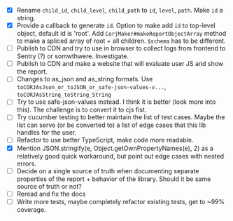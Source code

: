- [x] Rename `child_id`, `child_level`, `child_path` to `id`, `level`, `path`. Make `id` a string.
- [x] Provide a callback to generate `id`. Option to make add `id` to top-level object, default id is 'root'. Add `CorjMaker#makeReportObjectArray` method to make a spliced array of root + all children. `$schema` has to be different.
- [ ] Publish to CDN and try to use in browser to collect logs from frontend to Sentry (?) or somwthwere. Investigate.
- [ ] Publish to CDN and make a website that will evaluate user JS and show the report.
- [ ] Changes to as_json and as_string formats. Use `toCORJAsJson_or_toJSON_or_safe-json-values-v...`, `toCORJAsString_toString_String`
- [ ] Try to use safe-json-values instead. I think it is better (look more into this). The challenge is to convert it to cjs fist.
- [ ] Try cucumber testing to better maintain the list of test cases. Maybe the list can serve (or be converted to) a list of edge cases that this lib handles for the user.
- [ ] Refactor to use better TypeScript, make code more readable.
- [x] Mention JSON.stringify(e, Object.getOwnPropertyNames(e), 2) as a relatively good quick workaround, but point out edge cases with nested errors.
- [ ] Decide on a single source of truth when documenting separate properties of the report + behavior of the library. Should it be same source of truth or not?
- [ ] Reread and fix the docs
- [ ] Write more tests, maybe completely refactor existing tests, get to ~99% coverage.
